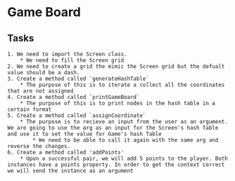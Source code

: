 # Game Board

## Tasks
    1. We need to import the Screen class.
        * We need to fill the Screen grid
    2. We need to create a grid the mimic the Screen grid but the defualt value should be a dash.
    3. Create a method called `generateHashTable`
        * The purpose of this is to iterate a collect all the coordinates that are not assigned
    4. Create a method called `printGameBoard`
        * The purpose of this is to print nodes in the hash table in a certain format
    5. Create a method called `assignCoordinate`
        * The purpose is to recieve an input from the user as an argument. We are going to use the arg as an input for the Screen's hash Table and use it to set the value for Game's hash Table
            * We need to be able to call it again with the same arg and reverse the changes.
    6. Create a method called 'addPoints'
        * Upon a successful pair, we will add 5 points to the player. Both instances have a points property. In order to get the context correct we will send the instance as an argument
